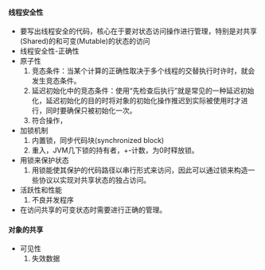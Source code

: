 #### 线程安全性
* 要写出线程安全的代码，核心在于要对状态访问操作进行管理，特别是对共享(Shared)的和可变(Mutable)的状态的访问
* 线程安全性-正确性
* 原子性
  1. 竞态条件：当某个计算的正确性取决于多个线程的交替执行时许时，就会发生竞态条件。
  2. 延迟初始化中的竞态条件：使用“先检查后执行”就是常见的一种延迟初始化，延迟初始化的目的时将对象的初始化操作推迟到实际被使用时才进行，同时要确保只被初始化一次。
  3. 符合操作，
* 加锁机制
  1. 内置锁，同步代码块(synchronized block)
  2. 重入，JVM几下锁的持有者，+-计数，为0时释放锁。
* 用锁来保护状态
  1. 用锁能使其保护的代码路径以串行形式来访问，因此可以通过锁来构造一些协议以实现对共享状态的独占访问。
* 活跃性和性能
  1. 不良并发程序
* 在访问共享的可变状态时需要进行正确的管理。

#### 对象的共享
* 可见性
  1. 失效数据
